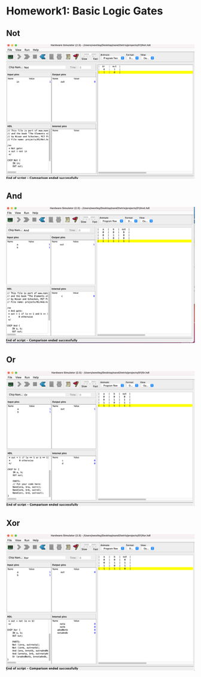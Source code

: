 # Homework1: Basic Logic Gates

## Not

![Successful test of Not.hdl](./images/Not.png)

## And

![Successful test of And.hdl](./images/And.png)

## Or

![Successful test of Or.hdl](./images/Or.png)

## Xor

![Successful test of Xor.hdl](./images/Xor.png)
